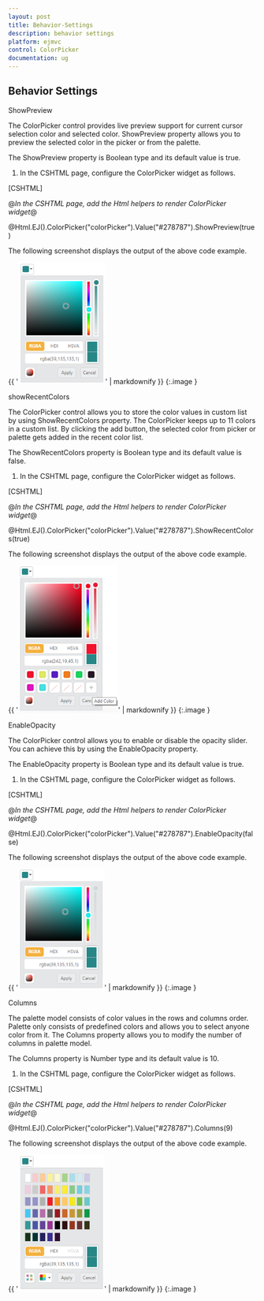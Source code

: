 ```yaml
---
layout: post
title: Behavior-Settings
description: behavior settings
platform: ejmvc
control: ColorPicker
documentation: ug
---
```


## Behavior Settings

ShowPreview

The ColorPicker control provides live preview support for current cursor selection color and selected color. ShowPreview property allows you to preview the selected color in the picker or from the palette.

The ShowPreview property is Boolean type and its default value is true.

1. In the CSHTML page, configure the ColorPicker widget as follows.





[CSHTML]

@*In the CSHTML page, add the Html helpers to render ColorPicker widget*@

@Html.EJ().ColorPicker("colorPicker").Value("#278787").ShowPreview(true)



The following screenshot displays the output of the above code example.

{{ '![](Behavior-Settings_images/Behavior-Settings_img1.png)' | markdownify }}
{:.image }


showRecentColors

The ColorPicker control allows you to store the color values in custom list by using ShowRecentColors property. The ColorPicker keeps up to 11 colors in a custom list.  By clicking the add button, the selected color from picker or palette gets added in the recent color list.  

The ShowRecentColors property is Boolean type and its default value is false.

1. In the CSHTML page, configure the ColorPicker widget as follows.



[CSHTML]

@*In the CSHTML page, add the Html helpers to render ColorPicker widget*@

@Html.EJ().ColorPicker("colorPicker").Value("#278787").ShowRecentColors(true)



The following screenshot displays the output of the above code example.

{{ '![](Behavior-Settings_images/Behavior-Settings_img2.png)' | markdownify }}
{:.image }


EnableOpacity

The ColorPicker control allows you to enable or disable the opacity slider. You can achieve this by using the EnableOpacity property. 

The EnableOpacity property is Boolean type and its default value is true.

1. In the CSHTML page, configure the ColorPicker widget as follows.



[CSHTML]

@*In the CSHTML page, add the Html helpers to render ColorPicker widget*@

 @Html.EJ().ColorPicker("colorPicker").Value("#278787").EnableOpacity(false) 



The following screenshot displays the output of the above code example.

{{ '![](Behavior-Settings_images/Behavior-Settings_img3.png)' | markdownify }}
{:.image }


Columns

The palette model consists of color values in the rows and columns order. Palette only consists of predefined colors and allows you to select anyone color from it. The Columns property allows you to modify the number of columns in palette model. 

The Columns property is Number type and its default value is 10.

1. In the CSHTML page, configure the ColorPicker widget as follows.



[CSHTML]

@*In the CSHTML page, add the Html helpers to render ColorPicker widget*@

 @Html.EJ().ColorPicker("colorPicker").Value("#278787").Columns(9)



The following screenshot displays the output of the above code example.

{{ '![](Behavior-Settings_images/Behavior-Settings_img4.png)' | markdownify }}
{:.image }


